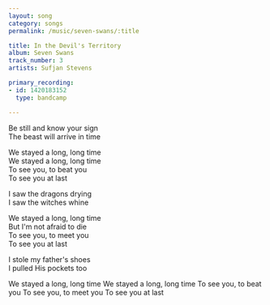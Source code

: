 ```yaml
---
layout: song
category: songs
permalink: /music/seven-swans/:title

title: In the Devil's Territory
album: Seven Swans
track_number: 3
artists: Sufjan Stevens

primary_recording: 
- id: 1420183152
  type: bandcamp

---
```


Be still and know your sign <br>
The beast will arrive in time

We stayed a long, long time <br>
We stayed a long, long time <br>
To see you, to beat you <br>
To see you at last

I saw the dragons drying <br>
I saw the witches whine

We stayed a long, long time <br>
But I'm not afraid to die <br>
To see you, to meet you <br>
To see you at last

I stole my father's shoes <br>
I pulled His pockets too

We stayed a long, long time
We stayed a long, long time
To see you, to beat you
To see you, to meet you
To see you at last